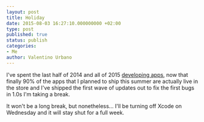 ```yaml
---
layout: post
title: Holiday
date: 2015-08-03 16:27:10.000000000 +02:00
type: post
published: true
status: publish
categories:
- Me
author: Valentino Urbano 
---
```


I've spent the last half of 2014 and all of 2015 [developing apps][0], now that finally 90% of the apps that I planned to ship this summer are actually live in the store and I've shipped the first wave of updates out to fix the first bugs in 1.0s I'm taking a break.

It won't be a long break, but nonetheless... I'll be turning off Xcode on Wednesday and it will stay shut for a full week.


[0]: /apps